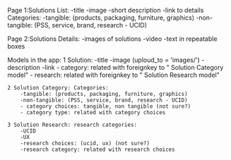 Page 1:Solutions List:
    -title 
    -image 
    -short description 
    -link to details
    Categories:
    -tangible: (products, packaging, furniture, graphics)
    -non-tangible: (PSS, service, brand, research - UCID)

Page 2:Solutions Details:
    -images of solutions
    -video 
    -text in repeatable boxes

Models in the app:
    1 Solution:
        -title 
        -image (uploud_to = 'images/')
        -description
        -link
        - category: related with foreignkey to " Solution Category model"
        - research: related with foreignkey to " Solution Research model"

    2 Solution Category: Categories:     
        -tangible: (products, packaging, furniture, graphics)
        -non-tangible: (PSS, service, brand, research - UCID)
        - category choices: tangible, non tangible (not sure?)
        - category type: related with category choices 

    3 Solution Research: research categories: 
        -UCID  
        -UX
        -research choices: (ucid, ux) (not sure?)
        -research category: related with research choices